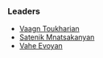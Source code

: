 ### Leaders

* [Vaagn Toukharian](mailto:vaagn.toukharian@owasp.org)
* [Satenik Mnatsakanyan](mailto:satenik.mnatsakanyan@owasp.org)
* [Vahe Evoyan](mailto:vahe.evoyan@owasp.org)


